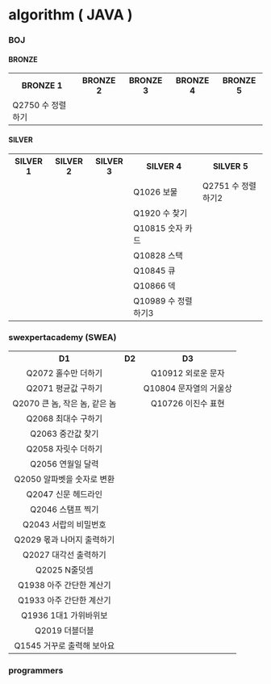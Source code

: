 # algorithm ( JAVA )

### BOJ 

#### BRONZE

<table>
    <tr>
    	<th>BRONZE 1</th>
        <th>BRONZE 2</th>
        <th>BRONZE 3</th>
        <th>BRONZE 4</th>
        <th>BRONZE 5</th>
    </tr>
    <tr>
    	<td>Q2750 수 정렬하기</td>
        <td></td>
        <td></td>
        <td></td>
        <td></td>
    </tr>
</table>



#### SILVER

<table>
    <tr>
    	<th>SILVER 1</th>
        <th>SILVER 2</th>
        <th>SILVER 3</th>
        <th>SILVER 4</th>
        <th>SILVER 5</th>
    </tr>
    <tr>
    	<td></td>
        <td></td>
        <td></td>
        <td>Q1026 보물</td>
        <td>Q2751 수 정렬하기2</td>
    </tr>
    <tr>
    	<td></td>
        <td></td>
        <td></td>
        <td>Q1920 수 찾기</td>
        <td></td>
    </tr>
    <tr>
    	<td></td>
        <td></td>
        <td></td>
        <td>Q10815 숫자 카드</td>
        <td></td>
    </tr>
    <tr>
    	<td></td>
        <td></td>
        <td></td>
        <td>Q10828 스택</td>
        <td></td>
    </tr>
    <tr>
    	<td></td>
        <td></td>
        <td></td>
        <td>Q10845 큐</td>
        <td></td>
    </tr>
    <tr>
    	<td></td>
        <td></td>
        <td></td>
        <td>Q10866 덱</td>
        <td></td>
    </tr>
    <tr>
    	<td></td>
        <td></td>
        <td></td>
        <td>Q10989 수 정렬하기3</td>
        <td></td>
    </tr>
</table>



### swexpertacademy (SWEA)

<table style="text-align: center">
    <tr>
    	<th>D1</th>
        <th>D2</th>
        <th>D3</th>
    </tr>
    <tr>
    	<td>Q2072 홀수만 더하기</td>
        <td></td>
        <td>Q10912 외로운 문자</td>
    </tr>
    <tr>
    	<td>Q2071 평균값 구하기</td>
        <td></td>
        <td>Q10804 문자열의 거울상</td>
    </tr>
    <tr>
    	<td>Q2070 큰 놈, 작은 놈, 같은 놈</td>
        <td></td>
        <td>Q10726 이진수 표현</td>
    </tr>
    <tr>
    	<td>Q2068 최대수 구하기</td>
        <td></td>
        <td></td>
    </tr>
    <tr>
    	<td>Q2063 중간값 찾기</td>
        <td></td>
        <td></td>
    </tr>
    <tr>
    	<td>Q2058 자릿수 더하기</td>
        <td></td>
        <td></td>
    </tr>
    <tr>
    	<td>Q2056 연월일 달력</td>
        <td></td>
        <td></td>
    </tr>
    <tr>
    	<td>Q2050 알파벳을 숫자로 변환</td>
        <td></td>
        <td></td>
    </tr>
    <tr>
    	<td>Q2047 신문 헤드라인</td>
        <td></td>
        <td></td>
    </tr>
    <tr>
    	<td>Q2046 스탬프 찍기</td>
        <td></td>
        <td></td>
    </tr>
    <tr>
    	<td>Q2043 서랍의 비밀번호</td>
        <td></td>
        <td></td>
    </tr>
    <tr>
    	<td>Q2029 몫과 나머지 출력하기</td>
        <td></td>
        <td></td>
    </tr>
    <tr>
    	<td>Q2027 대각선 출력하기</td>
        <td></td>
        <td></td>
    </tr>
    <tr>
    	<td>Q2025 N줄덧셈</td>
        <td></td>
        <td></td>
    </tr>
    <tr>
    	<td>Q1938 아주 간단한 계산기</td>
        <td></td>
        <td></td>
    </tr>
    <tr>
    	<td>Q1933 아주 간단한 계산기</td>
        <td></td>
        <td></td>
    </tr>
    <tr>
    	<td>Q1936 1대1 가위바위보</td>
        <td></td>
        <td></td>
    </tr>
    <tr>
    	<td>Q2019 더블더블</td>
        <td></td>
        <td></td>
    </tr>
    <tr>
    	<td>Q1545 거꾸로 출력해 보아요</td>
        <td></td>
        <td></td>
    </tr>
</table>




### programmers

